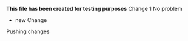 **This file has been created for testing purposes**
Change 1
No problem

+ new Change

Pushing changes
